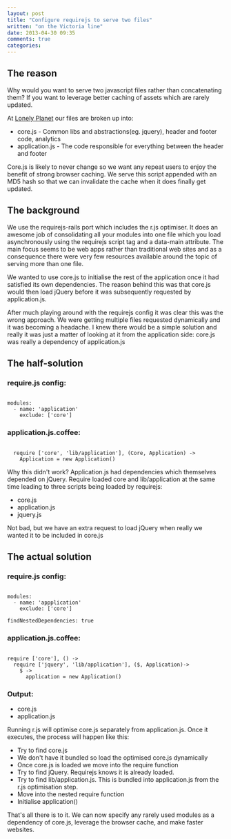 ```yaml
---
layout: post
title: "Configure requirejs to serve two files"
written: "on the Victoria line"
date: 2013-04-30 09:35
comments: true
categories: 
---
```



## The reason

Why would you want to serve two javascript files rather than concatenating them? If you want to leverage better caching of assets which are rarely updated.

At [Lonely Planet](http://www.lonelyplanet.com/england/london/hotels) our files are broken up into:

- core.js - Common libs and abstractions(eg. jquery), header and footer code, analytics</li>
- application.js - The code responsible for everything between the header and footer</li>


Core.js is likely to never change so we want any repeat users to enjoy the benefit of strong browser caching. We serve this script appended with an MD5 hash so that we can invalidate the cache when it does finally get updated.


## The background

We use the requirejs-rails port which includes the r.js optimiser. It does an awesome job of consolidating all your modules into one file which you load asynchronously using the requirejs script tag and a data-main attribute. The main focus seems to be web apps rather than traditional web sites and as a consequence there were very few resources available around the topic of serving more than one file.

We wanted to use core.js to initialise the rest of the application once it had satisfied its own dependencies. The reason behind this was that core.js would then load jQuery before it was subsequently requested by application.js.

After much playing around with the requirejs config it was clear this was the wrong approach. We were getting multiple files requested dynamically and it was becoming a headache. I knew there would be a simple solution and really it was just a matter of looking at it from the application side: core.js was really a dependency of application.js

## The half-solution

### require.js config:
<pre><code class="language-yaml">
modules:
  - name: 'application'
    exclude: ['core']
</code></pre>

### application.js.coffee:
<pre><code class="language-coffee">
  require ['core', 'lib/application'], (Core, Application) ->
    Application = new Application()
</code></pre>

Why this didn't work? Application.js had dependencies which themselves depended on jQuery. Require loaded core and lib/application at the same time leading to three scripts being loaded by requirejs:
- core.js
- application.js
- jquery.js

Not bad, but we have an extra request to load jQuery when really we wanted it to be included in core.js

## The actual solution

### require.js config:
<pre><code class="language-yaml">
modules:
  - name: 'appplication'
    exclude: ['core']

findNestedDependencies: true
</code></pre>

### application.js.coffee:
<pre><code class="language-coffee">
require ['core'], () ->
  require ['jquery', 'lib/application'], ($, Application)->
    $ ->
      application = new Application()
</code></pre>

### Output:
- core.js
- application.js

Running r.js will optimise core.js separately from application.js. Once it executes, the process will happen like this:


- Try to find core.js
- We don&apos;t have it bundled so load the optimised core.js dynamically
- Once core.js is loaded we move into the require function
- Try to find jQuery. Requirejs knows it is already loaded.
- Try to find lib/application.js. This is bundled into application.js from the r.js optimisation step.
- Move into the nested require function
- Initialise application()


That&apos;s all there is to it. We can now specify any rarely used modules as a dependency of core.js, leverage the browser cache, and make faster websites.